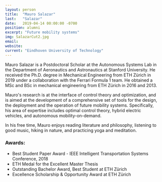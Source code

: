```yaml
---
layout: person
title:  "Mauro Salazar"
last:   "Salazar"
date:   2019-04-14 00:00:00 -0700
position: alumni
excerpt: "Future mobility systems"
img: SalazarCut2.jpg
email:
website:
current: "Eindhoven University of Technology"
---
```


Mauro Salazar is a Postdoctoral Scholar at the Autonomous Systems Lab in the Department of Aeronautics and Astronautics at Stanford University.
He received the Ph.D. degree in Mechanical Engineering from ETH Zürich in 2019 under a collaboration with the Ferrari Formula 1 team. He obtained a MSc and BSc in mechanical engineering from ETH Zürich in 2016 and 2013.

Mauro's research is at the interface of control theory and optimization, and is aimed at the development of a comprehensive set of tools for the design, the deployment and the operation of future mobility systems.
Specifically, his area of expertise includes optimal control theory, hybrid electric vehicles, and autonomous mobility-on-demand.

In his free time, Mauro enjoys reading literature and philosophy, listening to good music, hiking in nature, and practicing yoga and meditation.

### Awards:
- Best Student Paper Award - IEEE Intelligent Transportation Systems Conference, 2018
- ETH Medal for the Excellent Master Thesis
- Outstanding Bachelor Award, Best Student at ETH Zürich
- Excellence Scholarship & Opportunity Award at ETH Zürich
